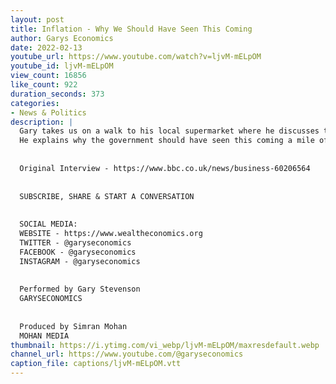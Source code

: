 ```yaml
---
layout: post
title: Inflation - Why We Should Have Seen This Coming
author: Garys Economics
date: 2022-02-13
youtube_url: https://www.youtube.com/watch?v=ljvM-mELpOM
youtube_id: ljvM-mELpOM
view_count: 16856
like_count: 922
duration_seconds: 373
categories:
- News & Politics
description: |
  Gary takes us on a walk to his local supermarket where he discusses the problem ordinary shoppers are facing at the tills - Price Inflation.
  He explains why the government should have seen this coming a mile off & also why the media are getting the wrong end of the stick.
  
  
  Original Interview - https://www.bbc.co.uk/news/business-60206564
  
  
  SUBSCRIBE, SHARE & START A CONVERSATION
  
  
  SOCIAL MEDIA:
  WEBSITE - https://www.wealtheconomics.org
  TWITTER - @garyseconomics
  FACEBOOK - @garyseconomics
  INSTAGRAM - @garyseconomics
  
  
  Performed by Gary Stevenson
  GARYSECONOMICS
  
  
  Produced by Simran Mohan
  MOHAN MEDIA
thumbnail: https://i.ytimg.com/vi_webp/ljvM-mELpOM/maxresdefault.webp
channel_url: https://www.youtube.com/@garyseconomics
caption_file: captions/ljvM-mELpOM.vtt
---
```

